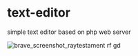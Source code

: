 # text-editor
simple text editor based on php web server

![brave_screenshot_raytestament rf gd](https://github.com/user-attachments/assets/05868068-24b5-4e25-9d48-97ff1e8f697f)
